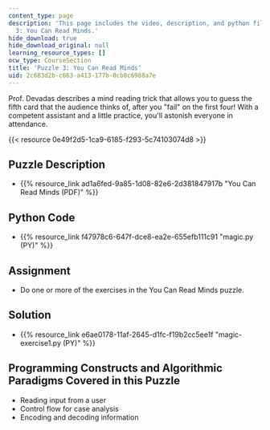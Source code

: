 ```yaml
---
content_type: page
description: 'This page includes the video, description, and python files for Puzzle
  3: You Can Read Minds.'
hide_download: true
hide_download_original: null
learning_resource_types: []
ocw_type: CourseSection
title: 'Puzzle 3: You Can Read Minds'
uid: 2c683d2b-c663-a413-177b-0cb8c6988a7e
---
```


Prof. Devadas describes a mind reading trick that allows you to guess the fifth card that the audience thinks of, after you "fail" on the first four! With a competent assistant and a little practice, you'll astonish everyone in attendance.

{{< resource 0e49f2d5-1ca9-6185-f293-5c74103074d8 >}}

Puzzle Description
------------------

*   {{% resource_link ad1a6fed-9a85-1d08-82e6-2d381847917b "You Can Read Minds (PDF)" %}}

Python Code
-----------

*   {{% resource_link f47978c6-647f-dce8-ea2e-655efb111c91 "magic.py (PY)" %}}

Assignment
----------

*   Do one or more of the exercises in the You Can Read Minds puzzle.

Solution
--------

*   {{% resource_link e6ae0178-11af-2645-d1fc-f19b2cc5ee1f "magic-exercise1.py (PY)" %}}

Programming Constructs and Algorithmic Paradigms Covered in this Puzzle
-----------------------------------------------------------------------

*   Reading input from a user
*   Control flow for case analysis
*   Encoding and decoding information